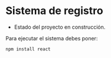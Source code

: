 <h1> Sistema de registro </h1>

- Estado del proyecto en construcción.

Para ejecutar el sistema debes poner:

```npm install react```
